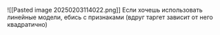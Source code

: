 ![[Pasted image 20250203114022.png]]
  Если хочешь использовать линейные модели, ебись с признаками (вдруг таргет зависит от него квадратично)